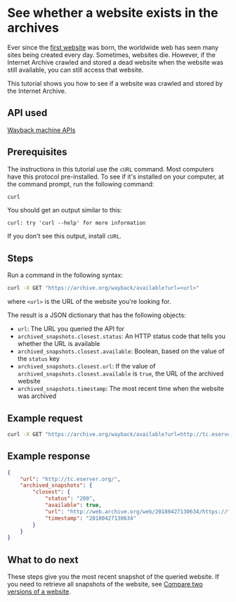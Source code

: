 # See whether a website exists in the archives

Ever since the [first website](http://info.cern.ch/hypertext/WWW/TheProject.html) was born, the worldwide web has seen many sites being created every day. Sometimes, websites die. However, if the Internet Archive crawled and stored a dead website when the website was still available, you can still access that website.

This tutorial shows you how to see if a website was crawled and stored by the Internet Archive.

## API used 

[Wayback machine APIs](https://archive.org/help/wayback_api.php)

## Prerequisites

The instructions in this tutorial use the `cURL` command. Most computers have this protocol pre-installed. To see if it's installed on your computer, at the command prompt, run the following command: 

```bash
curl
```

You should get an output similar to this:

```
curl: try 'curl --help' for more information
```

If you don't see this output, install `cURL`.

## Steps

Run a command in the following syntax: 

```bash
curl -X GET "https://archive.org/wayback/available?url=<url>"
```
where `<url>` is the URL of the website you're looking for.

The result is a JSON dictionary that has the following objects:

- `url`: The URL you queried the API for
- `archived_snapshots.closest.status`: An HTTP status code that tells you whether the URL is available
- `archived_snapshots.closest.available`: Boolean, based on the value of the `status` key
- `archived_snapshots.closest.url`: If the value of `archived_snapshots.closest.available` is `true`, the URL of the archived website
- `archived_snapshots.timestamp`: The most recent time when the website was archived

## Example request

```bash
curl -X GET "https://archive.org/wayback/available?url=http://tc.eserver.org/"
```

## Example response

```json
{
    "url": "http://tc.eserver.org/",
    "archived_snapshots": {
        "closest": {
            "status": "200",
            "available": true,
            "url": "http://web.archive.org/web/20180427130634/https://tc.eserver.org/",
            "timestamp": "20180427130634"
        }
    }
}
```

## What to do next

These steps give you the most recent snapshot of the queried website. If you need to retrieve all snapshots of the website, see [Compare two versions of a website](tutorial-compare-snapshot-wayback.md).